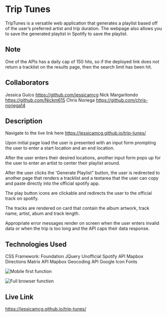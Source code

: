 # Trip Tunes
TripTunes is a versatile web application that generates a playlist based off of the user’s preferred artist and trip duration.  The webpage also allows you to save the generated playlist in Spotify to save the playlist.

## Note 
One of the APIs has a daily cap of 150 hits, so if the deployed link does not return a tracklist on the results page, then the search limit has been hit.

## Collaborators 
Jessica Guico https://github.com/jessicamcg
Nick Margaritondo https://github.com/Nickm615
Chris Noriega https://github.com/chris-noriega14

## Description

Navigate to the live link here https://jessicamcg.github.io/trip-tunes/



Upon initial page load the user is presented with an input form prompting the user to enter a start location and an end location.

After the user enters their desired locations, another input form pops up for the user to enter an artist to center their playlist around.

After the user clicks the 'Generate Playlist" button, the user is redirected to another page that renders a tracklist and a textarea that the user can copy and paste directly into the official spotify app. 

The play button icons are clickable and redirects the user to the official track on spotify.

The tracks are rendered on card that contain the album artwork, track name, artist, abum and track length.

Appropriate error messages render on screen when the user enters invalid data or when the trip is too long and the API caps their data response.

## Technologies Used

CSS Framework: Foundation
JQuery
Unofficial Spotify API
Mapbox Directions Matrix API
Mapbox Geocoding API
Google Icon Fonts

![Mobile first function](https://github.com/jessicamcg/trip-tunes/blob/main/assets/project-one-gifs/project-one-mobile-view.gif)

![Full browser function](https://github.com/jessicamcg/trip-tunes/blob/main/assets/project-one-gifs/project-one-full-functionality.gif)

## Live Link 
https://jessicamcg.github.io/trip-tunes/
